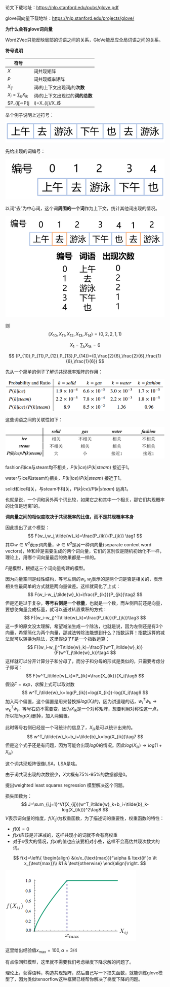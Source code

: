 论文下载地址：https://nlp.stanford.edu/pubs/glove.pdf

glove词向量下载地址：https://nlp.stanford.edu/projects/glove/

**为什么会有glove词向量**

Word2Vec只能反映局部的词语之间的关系，GloVe能反应全局词语之间的关系。

**符号说明**

| 符号                       |                                   |
| -------------------------- | --------------------------------- |
| $X$                        | 词共现矩阵                        |
| $P$                        | 词共现概率矩阵                    |
| $X_{ij}$                   | 词$i$的上下文出现词$j$的**次数**  |
| $X_i=\sum_kX_{ik}$         | 词$i$的上下文出现过的**词的总数** |
| $P_{ij}=P(j|i)=X_{ij}/X_i$ | 词$j$出现在词$i$上下文的**概率**  |

举个例子说明上述符号：

![](images/例句1.png)

先给出现的词编号：

![](images/例句编号.png)

以词“去”为中心词，这个词**周围的一个词**作为上下文，统计其他词出现的情况。

![](images/例句2.png)

则
$$
(X_{10},X_{11},X_{12},X_{13},X_{14})=(0,2,2,1,1)
$$

$$
X_1=\sum_kX_{1k}=6
$$

$$
(P_{10},P_{11},P_{12},P_{13},P_{14})=(0,\frac{2}{6},\frac{2}{6},\frac{1}{6},\frac{1}{6})
$$

先从一个简单的例子了解词共现概率矩阵的作用：

![](images/例表1.png)

这些词语之间的关联性如下：

![](images/例表2.png)

fashion和ice与steam均不相关，$P(k|ice)/P(k|steam)$ 接近于1。

water与ice和steam均相关，$P(k|ice)/P(k|steam)$ 接近于1。



solid和ice相关，与steam不相关，$P(k|ice)/P(k|steam)$ 远离1。

也就是说，一个词和另外两个词比较，如果它之和其中一个相关，那它们共现概率的比值是远离1的。

**词向量之间的相似度取决于共现概率的比值，而不是共现概率本身**

因此提出了这个模型：
$$
F(w_i,w_j,\tilde{w}_k)=\frac{P_{ik}}{P_{jk}} \tag1
$$
其中$w \in R^d$表示词向量，$\tilde{w} \in R^d$是另一种词向量(separate context word vectors)，$W$和$\tilde{W}$是需要生成的两个词向量，它们的区别仅是随机初始化不一样，理论上，用哪个词向量最后的效果都是一样的。

$F$是模型，根据这三个词向量构建的模型。

因为向量空间是线性结构，等号左侧的$w_i,w_j$表示的是两个词是否是相关的，表示相关性最简单的方式就是两向量做差。这样就简化了上式：
$$
F(w_i-w_j,\tilde{w}_k)=\frac{P_{ik}}{P_{jk}}\tag2
$$
但是还是过于复杂，**等号右侧是一个标量**，也就是一个数，而左侧目前还是向量，要想使向量变成标量，就可以通过转置乘积的方式：
$$
F((w_i-w_j)^T\tilde{w}_k)=\frac{P_{ik}}{P_{jk}}\tag3
$$
这一步的原文没太理解，希望减法生成一个除法，也就是说，因为左侧还是有3个向量，希望简化为两个向量，那减法转除法能想到什么？指数运算！指数运算的减法就可以转换为除法，这里假设了$F$是一个指数运算：
$$
F((w_i-w_j)^T\tilde{w}_k)=\frac{F(w^T_i\tilde{w}_k)}{F(w^T_j\tilde{w}_k)}\tag4
$$
这样就可以分开计算分子和分母了，而分子和分母的形式是类似的，只需要考虑分子即可：
$$
F(w^T_i\tilde{w}_k)=P_{ik}=\frac{X_{ik}}{X_i}\tag5
$$
假设$F=exp$，求解上式可以取对数
$$
w^T_i\tilde{w}_k=log(P_{ik})=log(X_{ik})-log(X_i)\tag6
$$
加入两个偏置，这个偏置是用来替换掉$log(X_i)$的，因为讲道理的话，$w^T_i\tilde{w}_k \rightarrow w^T_k\tilde{w}_i$，等号右边不需要变，因为$X_{ik}$是一个对称矩阵，想要利用对称性这一点，所以把$log(X_i)$删掉，加入两偏置。

此时等号右侧已经是一个可统计的信息了，$X_{ik}$是可以统计出来的。
$$
w^T_i\tilde{w}_k+b_i+\tilde{b}_k=log(X_{ik})\tag7
$$
但是这个式子还是有问题，因为可能会出现$log0$的情况。因此$log(X_{ik})\rightarrow log(1+X_{ik})$

这个词共现矩阵很像LSA，LSA是啥。

由于词共现出现的次数很少，$X$大概有75%-95%的数据都是0。

提出weighted least squares regression 模型解决这个问题。

损失函数为：
$$
J=\sum_{i,j=1}^Vf(X_{ij})(w^T_i\tilde{w}_k+b_i+\tilde{b}_k-log(X_{ik}))^2\tag8
$$
$V$表示词向量的维度，$f(X_{ij})$为权重函数，为了描述词的重要性，权重函数的特性：

- $f(0)=0$
- $f(x)$应该是非递减的，这样共现小的词就不会有高权重
- 对于$x$很大的情况，$f(x)$的值也应该要相对小些，这样不会高估共现次数大的词。

$$
f(x)=\left\{ \begin{align}
&(x/x_{\text{max}})^\alpha & \text{if }x \lt x_{\text{max}}\\
&1 & \text{otherwise}
 \end{align}\right.
$$

![image-20210101170238379](images/image-20210101170238379.png)

这里给出经验值$x_{\text{max}}=100, \alpha=3/4$

有点像回归模型，这里就不需要我们考虑梯度下降求解的问题了。

理论上，获得语料，构造共现矩阵，然后自己写一下损失函数，就能训练glove模型了，因为类似tensorflow这种框架已经帮你解决了梯度下降的问题。
